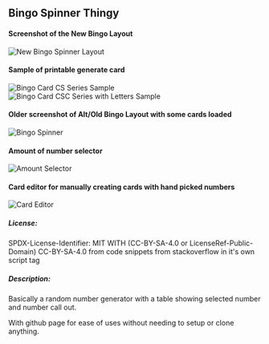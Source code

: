 Bingo Spinner Thingy
----

#### Screenshot of the New Bingo Layout
![New Bingo Spinner Layout](https://github.com/asl97/Bingo-Spinner/raw/screenshots/screenshot4.png)

#### Sample of printable generate card
![Bingo Card CS Series Sample](https://github.com/asl97/Bingo-Spinner/raw/screenshots/sample/CS75-1000.png)
![Bingo Card CSC Series with Letters Sample](https://github.com/asl97/Bingo-Spinner/raw/screenshots/sample/CSC75-1000_with_BINGO_letters.png)

#### Older screenshot of Alt/Old Bingo Layout with some cards loaded
![Bingo Spinner](https://github.com/asl97/Bingo-Spinner/raw/screenshots/screenshot3.png)

#### Amount of number selector
![Amount Selector](https://github.com/asl97/Bingo-Spinner/raw/screenshots/screenshot1.png)

#### Card editor for manually creating cards with hand picked numbers
![Card Editor](https://github.com/asl97/Bingo-Spinner/raw/screenshots/screenshot2.png)

##### License:
SPDX-License-Identifier: MIT WITH (CC-BY-SA-4.0 or LicenseRef-Public-Domain)
CC-BY-SA-4.0 from code snippets from stackoverflow in it's own script tag 

##### Description:
Basically a random number generator with a table showing selected number and number call out.

With github page for ease of uses without needing to setup or clone anything.
